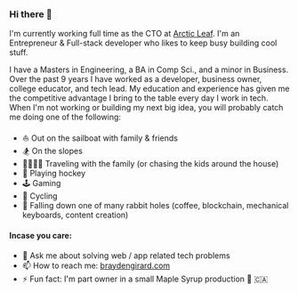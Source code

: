 ### Hi there 👋

I'm currently working full time as the CTO at [Arctic Leaf](https://github.com/arcticleaf). I'm an Entrepreneur & Full-stack developer who likes to keep busy building cool stuff.

I have a Masters in Engineering, a BA in Comp Sci., and a minor in Business. Over the past 9 years I have worked as a developer, business owner, college educator, and tech lead. My education and experience has given me the competitive advantage I bring to the table every day I work in tech. When I'm not working or building my next big idea, you will probably catch me doing one of the following:

- ⛵️ Out on the sailboat with family & friends
- 🏂 On the slopes
- 👨‍👩‍👧‍👦 Traveling with the family (or chasing the kids around the house)
- 🏒 Playing hockey
- 🕹 Gaming
- 🚴 Cycling
- 🚀 Falling down one of many rabbit holes (coffee, blockchain, mechanical keyboards, content creation)

#### Incase you care:
- 💬 Ask me about solving web / app related tech problems
- 📫 How to reach me: [braydengirard.com](https://braydengirard.com)
- ⚡ Fun fact: I'm part owner in a small Maple Syrup production 🍁 🇨🇦
